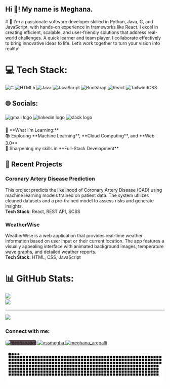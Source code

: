 <h2 align="left">Hi 👋! My name is Meghana.</h2>
# 💫 
I'm a passionate software developer skilled in Python, Java, C, and JavaScript, with hands-on experience in frameworks like React. I excel in creating efficient, scalable, and user-friendly solutions that address real-world challenges. A quick learner and team player, I collaborate effectively to bring innovative ideas to life. Let’s work together to turn your vision into reality!




# 💻 Tech Stack:
![C](https://img.shields.io/badge/c-%2300599C.svg?style=for-the-badge&logo=c&logoColor=white) ![HTML5](https://img.shields.io/badge/html5-%23E34F26.svg?style=for-the-badge&logo=html5&logoColor=white) ![Java](https://img.shields.io/badge/java-%23ED8B00.svg?style=for-the-badge&logo=openjdk&logoColor=white) ![JavaScript](https://img.shields.io/badge/javascript-%23323330.svg?style=for-the-badge&logo=javascript&logoColor=%23F7DF1E) ![Bootstrap](https://img.shields.io/badge/bootstrap-%238511FA.svg?style=for-the-badge&logo=bootstrap&logoColor=white) ![React](https://img.shields.io/badge/react-%2320232a.svg?style=for-the-badge&logo=react&logoColor=%2361DAFB) ![TailwindCSS](https://img.shields.io/badge/tailwindcss-%2338B2AC.svg?style=for-the-badge&logo=tailwind-css&logoColor=white).

## 🌐 Socials:

###

<div align="left">
  <img src="https://img.shields.io/static/v1?message=Gmail&logo=gmail&label=&color=D14836&logoColor=white&labelColor=&style=for-the-badge" height="35" alt="gmail logo"  />
  <img src="https://img.shields.io/static/v1?message=LinkedIn&logo=linkedin&label=&color=0077B5&logoColor=white&labelColor=&style=for-the-badge" height="35" alt="linkedin logo"  />
  <img src="https://img.shields.io/static/v1?message=Slack&logo=slack&label=&color=4A154B&logoColor=white&labelColor=&style=for-the-badge" height="35" alt="slack logo"  />
</div>

###
<p align="left">🌱 **What I’m Learning:**  <br>📚 Exploring **Machine Learning**, **Cloud Computing**, and **Web 3.0**  <br>🔧 Sharpening my skills in **Full-Stack Development**</p>

###

## 📌 Recent Projects


### Coronary Artery Disease Prediction
This project predicts the likelihood of Coronary Artery Disease (CAD) using machine learning models trained on patient data. The system utilizes cleaned datasets and a pre-trained model to assess risks and generate insights.  
**Tech Stack:** React, REST API, SCSS  


### WeatherWise
WeatherWise is a web application that provides real-time weather information based on user input or their current location. The app features a visually appealing interface with animated background images, temperature wave graphs, and detailed weather reports.  
**Tech Stack:** HTML, CSS, JavaScript  


# 📊 GitHub Stats:

![](https://github-readme-streak-stats.herokuapp.com/?user=ArepalliMeghana&theme=dark&hide_border=false)<br/>
![](https://github-readme-stats.vercel.app/api/top-langs/?username=ArepalliMeghana&theme=dark&hide_border=false&include_all_commits=false&count_private=false&layout=compact)

---
[![](https://visitcount.itsvg.in/api?id=ArepalliMeghana&icon=0&color=0)](https://visitcount.itsvg.in)
<h3 align="left">Connect with me:</h3>
<p align="left">
  <a href="https://www.codechef.com/users/meghanaare" target="blank">
    <img align="center" src="https://cdn.jsdelivr.net/npm/simple-icons@3.1.0/icons/codechef.svg" alt="meghanaare" height="30" width="40" style="background-color: #5C4B51; border-radius: 5px;" />
  </a>
  <a href="https://www.hackerrank.com/vssmegha" target="blank">
    <img align="center" src="https://raw.githubusercontent.com/rahuldkjain/github-profile-readme-generator/master/src/images/icons/Social/hackerrank.svg" alt="vssmegha" height="30" width="40" />
  </a>
  <a href="https://www.leetcode.com/meghana_arepalli" target="blank">
    <img align="center" src="https://raw.githubusercontent.com/rahuldkjain/github-profile-readme-generator/master/src/images/icons/Social/leet-code.svg" alt="meghana_arepalli" height="30" width="40" />
  </a>
</p>


<picture>
  <source media="(prefers-color-scheme: dark)" srcset="https://raw.githubusercontent.com/ArepalliMeghana/ArepalliMeghana/output/github-snake-dark.svg" />
  <source media="(prefers-color-scheme: light)" srcset="https://raw.githubusercontent.com/ArepalliMeghana/ArepalliMeghana/output/github-snake.svg" />
  <img alt="github-snake" src="https://raw.githubusercontent.com/ArepalliMeghana/ArepalliMeghana/output/github-snake.svg" />
</picture>

<!-- Proudly created with GPRM ( https://gprm.itsvg.in ) -->
